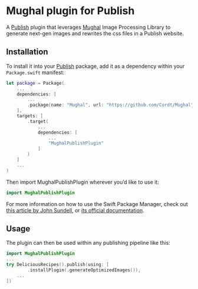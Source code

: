 # Mughal plugin for Publish

A [Publish](https://github.com/johnsundell/publish) plugin that leverages [Mughal](https://github.com/Cordt/Mughal) Image Processing Library to generate next-gen images and rewrites the css files in a Publish website.

## Installation

To install it into your [Publish](https://github.com/johnsundell/publish) package, add it as a dependency within your `Package.swift` manifest:

```swift
let package = Package(
    ...
    dependencies: [
        ...
        .package(name: "Mughal", url: "https://github.com/Cordt/Mughal", .branch("main"))
    ],
    targets: [
        .target(
            ...
            dependencies: [
                ...
                "MughalPublishPlugin"
            ]
        )
    ]
    ...
)
```

Then import MughalPublishPlugin wherever you’d like to use it:

```swift
import MughalPublishPlugin
```

For more information on how to use the Swift Package Manager, check out [this article by John Sundell](https://www.swiftbysundell.com/articles/managing-dependencies-using-the-swift-package-manager), or [its official documentation](https://github.com/apple/swift-package-manager/tree/master/Documentation).

## Usage

The plugin can then be used within any publishing pipeline like this:

```swift
import MughalPublishPlugin
...
try DeliciousRecipes().publish(using: [
        .installPlugin(.generateOptimizedImages()),
    ...
])
```
